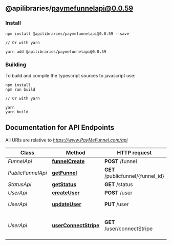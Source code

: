 ## @apilibraries/paymefunnelapi@0.0.59

### Install

```
npm install @apilibraries/paymefunnelapi@0.0.59 --save

// Or with yarn

yarn add @apilibraries/paymefunnelapi@0.0.59

```

### Building

To build and compile the typescript sources to javascript use:
```
npm install
npm run build

// Or with yarn

yarn
yarn build
```

## Documentation for API Endpoints

All URIs are relative to *https://www.PayMeFunnel.com/api*

Class | Method | HTTP request | Description
------------ | ------------- | ------------- | -------------
*FunnelApi* | [**funnelCreate**](FunnelApi.md#funnelcreate) | **POST** /funnel | 
*PublicFunnelApi* | [**getFunnel**](PublicFunnelApi.md#getfunnel) | **GET** /publicfunnel/{funnel_id} | Publicly get funnel
*StatusApi* | [**getStatus**](StatusApi.md#getstatus) | **GET** /status | 
*UserApi* | [**createUser**](UserApi.md#createuser) | **POST** /user | Create user
*UserApi* | [**updateUser**](UserApi.md#updateuser) | **PUT** /user | Update user
*UserApi* | [**userConnectStripe**](UserApi.md#userconnectstripe) | **GET** /user/connectStripe | Update user&#39;s stripe account

